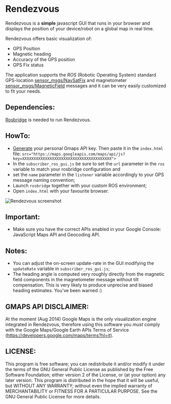 Rendezvous
==========

Rendezvous is a **simple** javascript GUI that runs in your browser and displays the position of your device/robot on a global map in real time.

Rendezvous offers basic visualization of:
* GPS Position
* Magnetic heading
* Accuracy of the GPS position
* GPS Fix status

The application supports the _ROS_ (Robotic Operating System) standard GPS-location  [sensor_msgs/NavSatFix](http://docs.ros.org/hydro/api/sensor_msgs/html/msg/NavSatFix.html) and magnetometer [sensor_msgs/MagneticField](http://docs.ros.org/hydro/api/sensor_msgs/html/msg/MagneticField.html) messages
and it can be very easily customized to fit your needs.

Dependencies:
-------------
[Rosbridge](http://wiki.ros.org/rosbridge_suite) is needed to run Rendezvous.
    
HowTo:
------

* [Generate](https://code.google.com/apis/console) your personal Gmaps API key. Then paste it in the `index.html` file:
    `src="https://maps.googleapis.com/maps/api/js?key=XXXXXXXXXXXXXXXXXXXXXXXXXXXXXXXXXXXXXXX">`
* In the `subscriber_ros_gui.js` be sure to set the `url` parameter in the `ros` variable to match your rosbridge configuration and
* set the `name` parameter in the `listener` variable accordingly to your GPS message naming convention;
* Launch `rosbridge` together with your custom ROS environment;
* Open `index.html` with your favourite browser.

![Rendezvous screenshot](http://s7.postimg.org/3ofu9acbv/rendezvous.png "Rendezvous screenshot")

Important:
------
* Make sure you have the correct APIs enabled in your Google Console: JavaScript Maps API and Geocoding API.

Notes:
------
* You can adjust the on-screen update-rate in the GUI modifying the `updateRate` variable in `subscriber_ros_gui.js`;
* The heading angle is computed very roughly directly from the magnetic field components in the magnetometer message without tilt compensation. This is very likely to produce unprecise and biased heading estimates. You've been warned :)

GMAPS API DISCLAIMER: 
---------------------
At the moment (Aug 2014) Google Maps is the only visualization engine integrated in Rendezvous, therefore using this software you *must* comply with the Google Maps/Google Earth APIs Terms of Service (https://developers.google.com/maps/terms?hl=it).  

LICENSE:
--------
This program is free software; you can redistribute it and/or modify it under the terms of the GNU General Public License as published by the Free Software Foundation; either version 2 of the License, or (at your option) any later version.
This program is distributed in the hope that it will be useful, but WITHOUT ANY WARRANTY; without even the implied warranty of MERCHANTABILITY or FITNESS FOR A PARTICULAR PURPOSE. See the GNU General Public License for more details.
